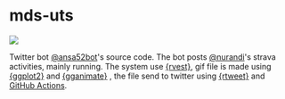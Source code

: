 # mds-uts

[![](https://img.shields.io/badge/Twitter-@ansa52bot-white?style=flat&labelColor=blue&logo=Twitter&logoColor=white)](https://twitter.com/ansa52bot)

Twitter bot [@ansa52bot](https://www.twitter.com/ansa52bot)'s source code. The bot posts [@nurandi](https://www.twitter.com/nurandi)'s strava activities, mainly running. The system use [{rvest}](https://rvest.tidyverse.org/), gif file is made using [{ggplot2}](https://ggplot2.tidyverse.org/) and [{gganimate}](https://https://gganimate.com/) , the file send to twitter using [{rtweet}](https://docs.ropensci.org/rtweet/) and [GitHub Actions](https://docs.github.com/en/actions).
